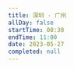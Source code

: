 ```yaml
---
title: 深圳 - 广州
allDay: false
startTime: 08:30
endTime: 11:00
date: 2023-05-27
completed: null
---
```

